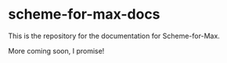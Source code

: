 # scheme-for-max-docs
This is the repository for the documentation for Scheme-for-Max.

More coming soon, I promise!



